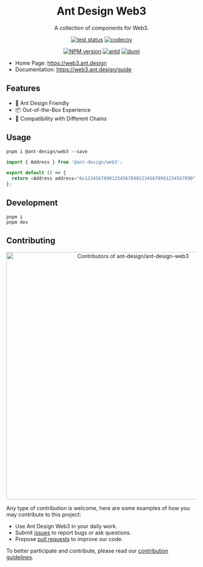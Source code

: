 <h1 align="center">Ant Design Web3</h1>

<div align="center">

A collection of components for Web3.

[![test status][github-action-image]][github-action-url] [![codecov][codecov-image]][codecov-url]

[![NPM version][npm-image]][npm-url] [![antd][antd-image]][antd-url] [![dumi][dumi-image]][dumi-url]

[github-action-image]: https://github.com/ant-design/ant-design-web3/workflows/Test/badge.svg
[github-action-url]: https://github.com/ant-design/ant-design-web3/actions/workflows/test.yml
[codecov-image]: https://img.shields.io/codecov/c/github/ant-design/ant-design-web3/master.svg?style=flat-square
[codecov-url]: https://codecov.io/gh/ant-design/ant-design-web3/branch/master
[npm-image]: https://img.shields.io/npm/v/@ant-design/web3.svg?style=flat-square
[npm-url]: http://npmjs.org/package/@ant-design/web3
[dumi-image]: https://img.shields.io/badge/docs%20by-dumi-blue?style=flat-square
[dumi-url]: https://github.com/umijs/dumi
[antd-image]: https://camo.githubusercontent.com/200800486bf56a3f00be17fd8b81711349ee51cebf9c6e7ff2f67aac3ceb4e62/68747470733a2f2f62616467656e2e6e65742f62616467652f69636f6e2f416e7425323044657369676e3f69636f6e3d68747470733a2f2f67772e616c697061796f626a656374732e636f6d2f7a6f732f616e7466696e63646e2f507034575067564442332f4b4470677667754d704766716148506a6963524b2e737667266c6162656c
[antd-url]: https://ant.design

</div>

- Home Page: https://web3.ant.design
- Documentation: https://web3.ant.design/guide

## Features

- 🎨 Ant Design Friendly
- 📦 Out-of-the-Box Experience
- 🔌 Compatibility with Different Chains

## Usage

```shell
pnpm i @ant-design/web3 --save
```

```ts
import { Address } from '@ant-design/web3';

export default () => {
  return <Address address="0x1234567890123456789012345678901234567890" />;
};
```

## Development

```shell
pnpm i
pnpm dev
```

## Contributing

<!-- Copy-paste in your Readme.md file -->

<a href="https://next.ossinsight.io/widgets/official/compose-contributors?repo_id=680030799&limit=20" target="_blank" style="display: block" align="center">
  <picture>
    <source media="(prefers-color-scheme: dark)" srcset="https://next.ossinsight.io/widgets/official/compose-contributors/thumbnail.png?repo_id=680030799&limit=20&image_size=auto&color_scheme=dark" width="655" height="auto">
    <img alt="Contributors of ant-design/ant-design-web3" src="https://next.ossinsight.io/widgets/official/compose-contributors/thumbnail.png?repo_id=680030799&limit=20&image_size=auto&color_scheme=light" width="655" height="auto">
  </picture>
</a>

<!-- Made with [OSS Insight](https://ossinsight.io/) -->

Any type of contribution is welcome, here are some examples of how you may contribute to this project:

- Use Ant Design Web3 in your daily work.
- Submit [issues](http://github.com/ant-design/ant-design-web3/issues) to report bugs or ask questions.
- Propose [pull requests](http://github.com/ant-design/ant-design-web3/pulls) to improve our code.

To better participate and contribute, please read our [contribution guidelines](https://web3.ant.design/guide/contributing).
